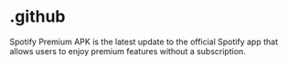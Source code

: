 # .github
Spotify Premium APK is the latest update to the official Spotify app that allows users to enjoy premium features without a subscription.
